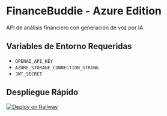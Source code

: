 # FinanceBuddie - Azure Edition

API de análisis financiero con generación de voz por IA

## Variables de Entorno Requeridas
- `OPENAI_API_KEY`
- `AZURE_STORAGE_CONNECTION_STRING`
- `JWT_SECRET`

## Despliegue Rápido
[![Deploy on Railway](https://railway.app/button.svg)](https://railway.app/new/template?template=https://github.com/tuusuario/financebuddie-pro)